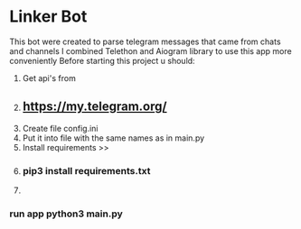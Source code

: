 # Linker Bot
This bot were created to parse telegram messages that came from chats and channels
I combined Telethon and Aiogram library to use this app more conveniently
Before starting this project u should:
1. Get api's from 
2. ## https://my.telegram.org/ 
3. Create file config.ini
4. Put it into file with the same names as in main.py 
5. Install requirements >> 
6. ### pip3 install requirements.txt
7. 
### run app python3 main.py
